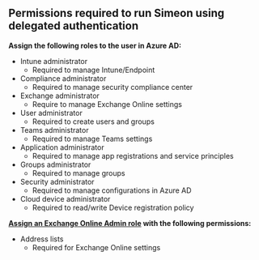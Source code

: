 ## Permissions required to run Simeon using delegated authentication

**Assign the following roles to the user in Azure AD:**
* Intune administrator
  * Required to manage Intune/Endpoint
* Compliance administrator 
  * Required to manage security compliance center
* Exchange administrator
  * Require to manage Exchange Online settings
* User administrator
  * Required to create users and groups
* Teams administrator
  * Required to manage Teams settings
* Application administrator
  * Required to manage app registrations and service principles 
* Groups administrator
  * Required to manage groups
* Security administrator
  * Required to manage configurations in Azure AD
* Cloud device administrator
  * Required to read/write Device registration policy 

**[Assign an Exchange Online Admin role](https://admin.exchange.microsoft.com/#/adminRoles/addRoleGroup) with the following permissions:**
* Address lists
  * Required for Exchange Online settings
